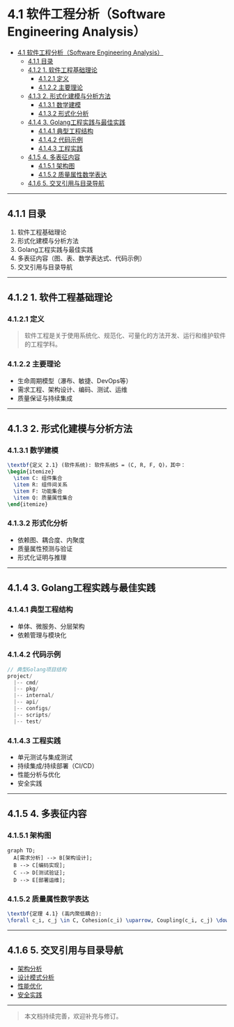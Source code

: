 # 4.1 软件工程分析（Software Engineering Analysis）

<!-- TOC START -->
- [4.1 软件工程分析（Software Engineering Analysis）](#41-软件工程分析software-engineering-analysis)
  - [4.1.1 目录](#411-目录)
  - [4.1.2 1. 软件工程基础理论](#412-1-软件工程基础理论)
    - [4.1.2.1 定义](#4121-定义)
    - [4.1.2.2 主要理论](#4122-主要理论)
  - [4.1.3 2. 形式化建模与分析方法](#413-2-形式化建模与分析方法)
    - [4.1.3.1 数学建模](#4131-数学建模)
    - [4.1.3.2 形式化分析](#4132-形式化分析)
  - [4.1.4 3. Golang工程实践与最佳实践](#414-3-golang工程实践与最佳实践)
    - [4.1.4.1 典型工程结构](#4141-典型工程结构)
    - [4.1.4.2 代码示例](#4142-代码示例)
    - [4.1.4.3 工程实践](#4143-工程实践)
  - [4.1.5 4. 多表征内容](#415-4-多表征内容)
    - [4.1.5.1 架构图](#4151-架构图)
    - [4.1.5.2 质量属性数学表达](#4152-质量属性数学表达)
  - [4.1.6 5. 交叉引用与目录导航](#416-5-交叉引用与目录导航)
<!-- TOC END -->

---

## 4.1.1 目录

1. 软件工程基础理论
2. 形式化建模与分析方法
3. Golang工程实践与最佳实践
4. 多表征内容（图、表、数学表达式、代码示例）
5. 交叉引用与目录导航

---

## 4.1.2 1. 软件工程基础理论

### 4.1.2.1 定义

> 软件工程是关于使用系统化、规范化、可量化的方法开发、运行和维护软件的工程学科。

### 4.1.2.2 主要理论

- 生命周期模型（瀑布、敏捷、DevOps等）
- 需求工程、架构设计、编码、测试、运维
- 质量保证与持续集成

---

## 4.1.3 2. 形式化建模与分析方法

### 4.1.3.1 数学建模

```latex
\textbf{定义 2.1} (软件系统): 软件系统S = (C, R, F, Q)，其中：
\begin{itemize}
  \item C: 组件集合
  \item R: 组件间关系
  \item F: 功能集合
  \item Q: 质量属性集合
\end{itemize}
```

### 4.1.3.2 形式化分析

- 依赖图、耦合度、内聚度
- 质量属性预测与验证
- 形式化证明与推理

---

## 4.1.4 3. Golang工程实践与最佳实践

### 4.1.4.1 典型工程结构

- 单体、微服务、分层架构
- 依赖管理与模块化

### 4.1.4.2 代码示例

```go
// 典型Golang项目结构
project/
  |-- cmd/
  |-- pkg/
  |-- internal/
  |-- api/
  |-- configs/
  |-- scripts/
  |-- test/
```

### 4.1.4.3 工程实践

- 单元测试与集成测试
- 持续集成/持续部署（CI/CD）
- 性能分析与优化
- 安全实践

---

## 4.1.5 4. 多表征内容

### 4.1.5.1 架构图

```mermaid
graph TD;
  A[需求分析] --> B[架构设计];
  B --> C[编码实现];
  C --> D[测试验证];
  D --> E[部署运维];
```

### 4.1.5.2 质量属性数学表达

```latex
\textbf{定理 4.1} (高内聚低耦合):
\forall c_i, c_j \in C, Cohesion(c_i) \uparrow, Coupling(c_i, c_j) \downarrow \implies Q(S) \uparrow
```

---

## 4.1.6 5. 交叉引用与目录导航

- [架构分析](../01-Architecture-Design/README.md)
- [设计模式分析](../03-Design-Patterns/README.md)
- [性能优化](../06-Performance-Optimization/README.md)
- [安全实践](../07-Security-Practices/README.md)

---

> 本文档持续完善，欢迎补充与修订。

